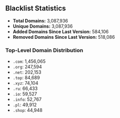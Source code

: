 ## Blacklist Statistics

- **Total Domains:** 3,087,936
- **Unique Domains:** 3,087,936
- **Added Domains Since Last Version:** 584,106
- **Removed Domains Since Last Version:** 518,086

### Top-Level Domain Distribution

-  `.com`: 1,456,065
-  `.org`: 247,594
-  `.net`: 202,153
-  `.top`: 84,689
-  `.xyz`: 74,104
-  `.ru`: 66,433
-  `.io`: 59,527
-  `.info`: 52,767
-  `.pl`: 49,912
-  `.shop`: 44,948
